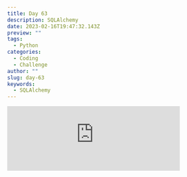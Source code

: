 ```yaml
---
title: Day 63
description: SQLAlchemy
date: 2023-02-16T19:47:32.143Z
preview: ""
tags:
  - Python
categories:
  - Coding
  - Challenge
author: ""
slug: day-63
keywords:
  - SQLAlchemy
---
```

<iframe src="https://mastodontech.de/@larnius/109876483046166817/embed" class="mastodon-embed" style="max-width: 100%; border: 0" width="400" allowfullscreen="allowfullscreen"></iframe><script src="https://mastodontech.de/embed.js" async="async"></script>